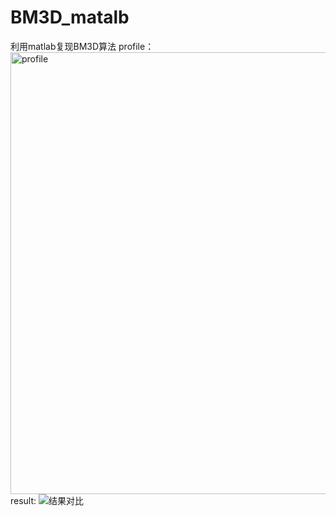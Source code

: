 # BM3D_matalb
利用matlab复现BM3D算法
profile：
<img width="707" alt="profile" src="https://user-images.githubusercontent.com/76250553/165980633-5f832d09-a571-4163-bcfc-49ebb0f6f56c.png">
result:
![结果对比](https://user-images.githubusercontent.com/76250553/165980756-51bee92a-5809-4eeb-b72a-8c36b7303e12.jpg)
